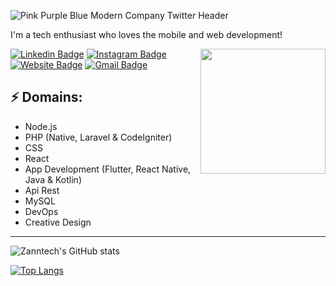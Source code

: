 ![Pink Purple   Blue Modern Company Twitter Header](https://user-images.githubusercontent.com/114975416/193748952-b049d8c1-692a-4a75-b021-62b2b0e8cc73.png)

<!-- You can create your own header images using Canva, it has a lot of templates. If you do, use the following link https://www.canva.com/join/celeriac-tread-jellyfish -->
I'm a tech enthusiast who loves the mobile and web development!

<img align='right' src='https://media.giphy.com/media/bcKmIWkUMCjVm/giphy.gif' width='200"'>


[![Linkedin Badge](https://img.shields.io/badge/-zanntech-blue?style=flat-square&logo=Linkedin&logoColor=white&link=https://www.linkedin.com/in/zannetsol/)](https://www.linkedin.com/in/zannetsol/)
[![Instagram Badge](https://img.shields.io/badge/-gonedustx-e4405f?style=flat-square&logo=Instagram&logoColor=white&link=https://www.instagram.com/gonedustx/)](https://www.instagram.com/gonedustx/)
[![Website Badge](https://img.shields.io/badge/-Portfolio-e34f26?style=flat-square&logo=HTML5&logoColor=white&link=https://jayraj.co.in/)](https://zannet.vercel.app/)
[![Gmail Badge](https://img.shields.io/badge/-zannetdev@gmail.com-d14836?style=flat-square&logo=Gmail&logoColor=white&link=mailto:mail@zannetdev@gmal.com)](mailto:zannedev@gmail.com)
## ⚡ Domains:
- Node.js
- PHP (Native, Laravel & CodeIgniter)
- CSS
- React
- App Development (Flutter, React Native, Java & Kotlin)
- Api Rest
- MySQL
- DevOps
- Creative Design

-------

![Zanntech's GitHub stats](https://github-readme-stats.vercel.app/api?username=zanntech&show_icons=true&theme=dark)

[![Top Langs](https://github-readme-stats.vercel.app/api/top-langs/?username=zanntech&layout=compact&theme=dark)](https://github.com/ZannTech/github-readme-stats)

